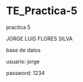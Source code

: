 # TE_Practica-5

practica 5

JORGE LUIS FLORES SILVA

base de datos

usuario:   jorge

password:   1234
